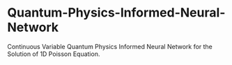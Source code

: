 # Quantum-Physics-Informed-Neural-Network
Continuous Variable Quantum Physics Informed Neural Network for the Solution of 1D Poisson Equation.
